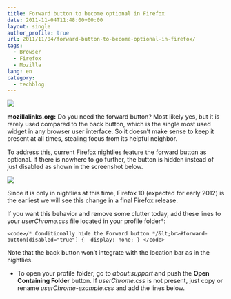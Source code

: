 ```yaml
---
title: Forward button to become optional in Firefox
date: 2011-11-04T11:48:00+00:00
layout: single
author_profile: true
url: 2011/11/04/forward-button-to-become-optional-in-firefox/
tags:
  - Browser
  - Firefox
  - Mozilla
lang: en
category: 
  - techblog
---
```

[![](http://1.bp.blogspot.com/-RM2IJZjla-c/TrPI7AIPzNI/AAAAAAAAEOI/3FuYNo19rFc/s200/logo-only.png)](http://1.bp.blogspot.com/-RM2IJZjla-c/TrPI7AIPzNI/AAAAAAAAEOI/3FuYNo19rFc/s1600/logo-only.png)

**mozillalinks.org:** Do you need the forward button? Most likely yes, but it is rarely used compared to the back button, which is the single most used widget in any browser user interface. So it doesn’t make sense to keep it present at all times, stealing focus from its helpful neighbor.

To address this, current Firefox nightlies feature the forward button as optional. If there is nowhere to go further, the button is hidden instead of just disabled as shown in the screenshot below.

[![](http://2.bp.blogspot.com/-xHO3pjNSY9M/TrO_oqxjDLI/AAAAAAAAEOA/LEk_yc5XCI8/s320/optional_forward_button.png)](http://2.bp.blogspot.com/-xHO3pjNSY9M/TrO_oqxjDLI/AAAAAAAAEOA/LEk_yc5XCI8/s1600/optional_forward_button.png)

Since it is only in nightlies at this time, Firefox 10 (expected for early 2012) is the earliest we will see this change in a final Firefox release.

If you want this behavior and remove some clutter today, add these lines to your _userChrome.css_ file located in your profile folder*:

```shell
<code>/* Conditionally hide the Forward button */&lt;br>#forward-button[disabled="true"] {  display: none; } </code>
```

Note that the back button won’t integrate with the location bar as in the nightlies.

* To open your profile folder, go to _about:support_ and push the **Open Containing Folder** button. If _userChrome.css_ is not present, just copy or rename _userChrome-example.css_ and add the lines below.
